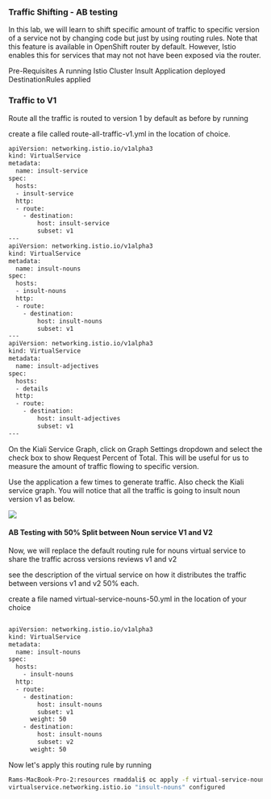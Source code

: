 ### Traffic Shifting - AB testing

In this lab, we will learn to shift specific amount of traffic to specific version of a service not by changing code but just by using routing rules. Note that this feature is available in OpenShift router by default. However, Istio enables this for services that may not not have been exposed via the router.

Pre-Requisites
A running Istio Cluster
Insult Application deployed
DestinationRules applied


### Traffic to V1

Route all the traffic is routed to version 1 by default as before by running

create a file called route-all-traffic-v1.yml in the location of choice.

``` xml
apiVersion: networking.istio.io/v1alpha3
kind: VirtualService
metadata:
  name: insult-service
spec:
  hosts:
  - insult-service
  http:
  - route:
    - destination:
        host: insult-service
        subset: v1
---
apiVersion: networking.istio.io/v1alpha3
kind: VirtualService
metadata:
  name: insult-nouns
spec:
  hosts:
  - insult-nouns
  http:
  - route:
    - destination:
        host: insult-nouns
        subset: v1
---
apiVersion: networking.istio.io/v1alpha3
kind: VirtualService
metadata:
  name: insult-adjectives
spec:
  hosts:
  - details
  http:
  - route:
    - destination:
        host: insult-adjectives
        subset: v1
---


```
On the Kiali Service Graph, click on Graph Settings dropdown and select the check box to show Request Percent of Total. This will be useful for us to measure the amount of traffic flowing to specific version.

Use the application a few times to generate traffic. Also check the Kiali service graph. You will notice that all the traffic is going to insult noun version v1 as below.



![](./images/kaili-all-traffic.png)

#### AB Testing with 50% Split between Noun service V1 and V2


Now, we will replace the default routing rule for nouns  virtual service to share the traffic across versions reviews v1 and v2

see the description of the virtual service on how it distributes the traffic between versions v1 and v2 50% each.

create a file named virtual-service-nouns-50.yml in the location of your choice

```xml

apiVersion: networking.istio.io/v1alpha3
kind: VirtualService
metadata:
  name: insult-nouns
spec:
  hosts:
    - insult-nouns
  http:
  - route:
    - destination:
        host: insult-nouns
        subset: v1
      weight: 50
    - destination:
        host: insult-nouns
        subset: v2
      weight: 50


```
Now let's apply this routing rule by running

```bash
Rams-MacBook-Pro-2:resources rmaddali$ oc apply -f virtual-service-nouns-50-v4.yml
virtualservice.networking.istio.io "insult-nouns" configured

```
